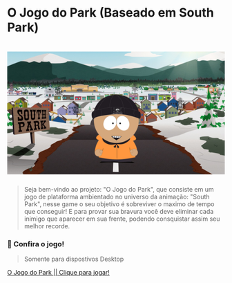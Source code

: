 # O Jogo do Park (Baseado em South Park)
# <img src="images/avatar abertura.png">

>Seja bem-vindo ao projeto: "O Jogo do Park", que consiste em um jogo de plataforma ambientado no universo da animação: "South Park", nesse game o seu objetivo é sobreviver o maximo de tempo que conseguir! E para provar sua bravura você deve eliminar cada inimigo que aparecer em sua frente, podendo consquistar assim seu melhor recorde.

### 👾 Confira o jogo!
> Somente para dispostivos Desktop

[O Jogo do Park || Clique para jogar!](https://ojogodopark.netlify.app/)
